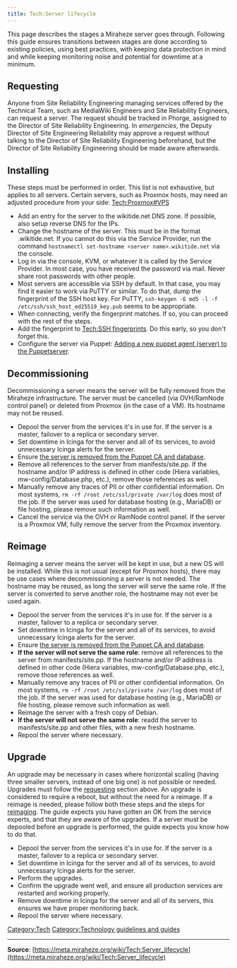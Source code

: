 ```yaml
---
title: Tech:Server lifecycle
---
```


This page describes the stages a Miraheze server goes through. Following this guide ensures transitions between stages are done according to existing policies, using best practices, with keeping data protection in mind and while keeping monitoring noise and potential for downtime at a minimum.

## Requesting 

Anyone from Site Reliability Engineering managing services offered by the Technical Team, such as MediaWiki Engineers and Site Reliability Engineers, can request a server. The request should be tracked in Phorge, assigned to the Director of Site Reliability Engineering. In *emergencies*, the Deputy Director of Site Engineering Reliability may approve a request without talking to the Director of Site Reliability Engineering beforehand, but the Director of Site Reliability Engineering should be made aware afterwards.

## Installing 

These steps must be performed in order. This list is not exhaustive, but applies to all servers. Certain servers, such as Proxmox hosts, may need an adjusted procedure from your side: [Tech:Proxmox#VPS](https://meta.miraheze.org/wiki/Tech:Proxmox#VPS)
* Add an entry for the server to the wikitide.net DNS zone. If possible, also setup reverse DNS for the IPs.
* Change the hostname of the server. This must be in the format <server name>.wikitide.net. If you cannot do this via the Service Provider, run the command `hostnamectl set-hostname <server name>.wikitide.net` via the console.
* Log in via the console, KVM, or whatever it is called by the Service Provider. In most case, you have received the password via mail. Never share root passwords with other people.
* Most servers are accessible via SSH by default. In that case, you may find it easier to work via PuTTY or similar. To do that, dump the fingerprint of the SSH host key. For PuTTY, `ssh-keygen -E md5 -l -f /etc/ssh/ssh_host_ed25519_key.pub` seems to be appropriate.
* When connecting, verify the fingerprint matches. If so, you can proceed with the rest of the steps.
* Add the fingerprint to [Tech:SSH fingerprints](/tech-docs/techssh_fingerprints.md). Do this early, so you don't forget this.
* Configure the server via Puppet: [Adding a new puppet agent (server) to the Puppetserver](https://meta.miraheze.org/wiki/Tech:Puppet#Adding_a_new_puppet_agent_.28server.29_to_the_Puppetserver).

## Decommissioning 

Decommissioning a server means the server will be fully removed from the Miraheze infrastructure. The server must be cancelled (via OVH/RamNode control panel) or deleted from Proxmox (in the case of a VM). Its hostname may not be reused.

* Depool the server from the services it's in use for. If the server is a master, failover to a replica or secondary server.
* Set downtime in Icinga for the server and all of its services, to avoid unnecessary Icinga alerts for the server.
* Ensure [the server is removed from the Puppet CA and database](https://meta.miraheze.org/wiki/Tech:Puppet#Removing_puppet_agent_.28server.29_on_the_Puppetserver).
* Remove all references to the server from manifests/site.pp. If the hostname and/or IP address is defined in other code (Hiera variables, mw-config/Database.php, etc.), remove those references as well.
* Manually remove any traces of PII or other confidential information. On most systems, `rm -rf /root /etc/ssl/private /var/log` does most of the job. If the server was used for database hosting (e.g., MariaDB) or file hosting, please remove such information as well.
* Cancel the service via the OVH or RamNode control panel. If the server is a Proxmox VM, fully remove the server from the Proxmox inventory.

## Reimage 

Reimaging a server means the server will be kept in use, but a new OS will be installed. While this is not usual (except for Proxmox hosts), there may be use cases where decommissioning a server is not needed. The hostname may be reused, as long the server will serve the same role. If the server is converted to serve another role, the hostname may not ever be used again.

* Depool the server from the services it's in use for. If the server is a master, failover to a replica or secondary server.
* Set downtime in Icinga for the server and all of its services, to avoid unnecessary Icinga alerts for the server.
* Ensure [the server is removed from the Puppet CA and database](https://meta.miraheze.org/wiki/Tech:Puppet#Removing_puppet_agent_.28server.29_on_the_Puppetserver).
* **If the server will not serve the same role**: remove all references to the server from manifests/site.pp. If the hostname and/or IP address is defined in other code (Hiera variables, mw-config/Database.php, etc.), remove those references as well.
* Manually remove any traces of PII or other confidential information. On most systems, `rm -rf /root /etc/ssl/private /var/log` does most of the job. If the server was used for database hosting (e.g., MariaDB) or file hosting, please remove such information as well.
* Reimage the server with a fresh copy of Debian.
* **If the server will not serve the same role**: readd the server to manifests/site.pp and other files, with a new fresh hostname.
* Repool the server where necessary.

## Upgrade 

An upgrade may be necessary in cases where horizontal scaling (having three smaller servers, instead of one big one) is not possible or needed. Upgrades must follow the [requesting](#Requesting) section above. An upgrade is considered to require a reboot, but without the need for a reimage. If a reimage is needed, please follow both these steps and the steps for [reimaging](#Reimage). The guide expects you have gotten an OK from the service experts, and that they are aware of the upgrades. If a server must be depooled before an upgrade is performed, the guide expects you know how to do that.

* Depool the server from the services it's in use for. If the server is a master, failover to a replica or secondary server.
* Set downtime in Icinga for the server and all of its services, to avoid unnecessary Icinga alerts for the server.
* Perform the upgrades.
* Confirm the upgrade went well, and ensure all production services are restarted and working properly.
* Remove downtime in Icinga for the server and all of its servers, this ensures we have proper monitoring back.
* Repool the server where necessary.

[Category:Tech](https://meta.miraheze.org/wiki/Category:Tech)
[Category:Technology guidelines and guides](https://meta.miraheze.org/wiki/Category:Technology_guidelines_and_guides)

----
**Source**: [https://meta.miraheze.org/wiki/Tech:Server_lifecycle](https://meta.miraheze.org/wiki/Tech:Server_lifecycle)